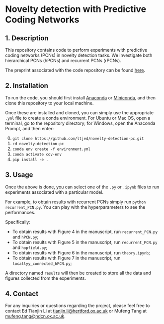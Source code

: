# Novelty detection with Predictive Coding Networks

## 1. Description
This repository contains code to perform experiments with predictive coding networks (PCNs) in novelty detection tasks. We investigate both hierarchical PCNs (hPCNs) and recurrent PCNs (rPCNs).

The preprint associated with the code repository can be found [here]().

## 2. Installation
To run the code, you should first install [Anaconda](https://www.anaconda.com/) or [Miniconda](https://conda.io/miniconda.html), 
and then clone this repository to your local machine.

Once these are installed and cloned, you can simply use the appropriate `.yml` file to create a conda environment. 
For Ubuntu or Mac OS, open a terminal, go to the repository directory; for Windows, open the Anaconda Prompt, and then enter:

0. `git clone https://github.com/ltjed/novelty-detection-pc.git`
1. `cd novelty-detection-pc`
2. `conda env create -f environment.yml`  
3. `conda activate cov-env`
4. `pip install -e .`  

## 3. Usage
Once the above is done, you can select one of the `.py` or `.ipynb` files to run experiments associated with a particular model.

For example, to obtain results with recurrent PCNs simply run `python recurrent_PCN.py`. You can play with the hyperparameters to see the performances.

Specifically:
- To obtain results with Figure 4 in the manuscript, run `recurrent_PCN.py` and `hPCN.py`;
- To obtain results with Figure 5 in the manuscript, run `recurrent_PCN.py` and `hopfield.py`;
- To obtain results with Figure 6 in the manuscript, run `theory.ipynb`;
- To obtain results with Figure 7 in the manuscript, run `locallyy_connected_hPCN.py`;

A directory named `results` will then be created to store all the data and figures collected from the experiments.

## 4. Contact
For any inquiries or questions regarding the project, please feel free to contact Ed Tianjin Li at <tianjin.li@hertford.ox.ac.uk> or Mufeng Tang at <mufeng.tang@ndcn.ox.ac.uk>.


